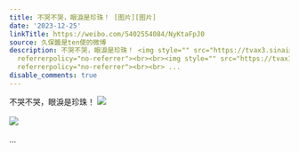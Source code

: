 ```yaml
---
title: 不哭不哭，眼淚是珍珠！ [图片][图片]
date: '2023-12-25'
linkTitle: https://weibo.com/5402554084/NyKtaFpJ0
source: 久保醬是ten使的微博
description: 不哭不哭，眼淚是珍珠！ <img style="" src="https://tvax3.sinaimg.cn/large/005TCz76gy1hl5xtsl7d9j30wh0sh77g.jpg"
  referrerpolicy="no-referrer"><br><br><img style="" src="https://tvax1.sinaimg.cn/large/005TCz76gy1hl5xtt0z45j30uq0u0q6c.jpg"
  referrerpolicy="no-referrer"><br><br> ...
disable_comments: true
---
```

不哭不哭，眼淚是珍珠！ <img style="" src="https://tvax3.sinaimg.cn/large/005TCz76gy1hl5xtsl7d9j30wh0sh77g.jpg" referrerpolicy="no-referrer"><br><br><img style="" src="https://tvax1.sinaimg.cn/large/005TCz76gy1hl5xtt0z45j30uq0u0q6c.jpg" referrerpolicy="no-referrer"><br><br> ...